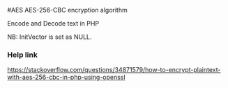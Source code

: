#AES AES-256-CBC encryption algorithm

Encode and Decode text in PHP

NB: InitVector is set as NULL.

### Help link

https://stackoverflow.com/questions/34871579/how-to-encrypt-plaintext-with-aes-256-cbc-in-php-using-openssl